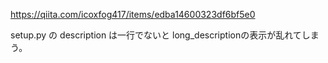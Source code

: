https://qiita.com/icoxfog417/items/edba14600323df6bf5e0



setup.py の description は一行でないと long_descriptionの表示が乱れてしまう。
